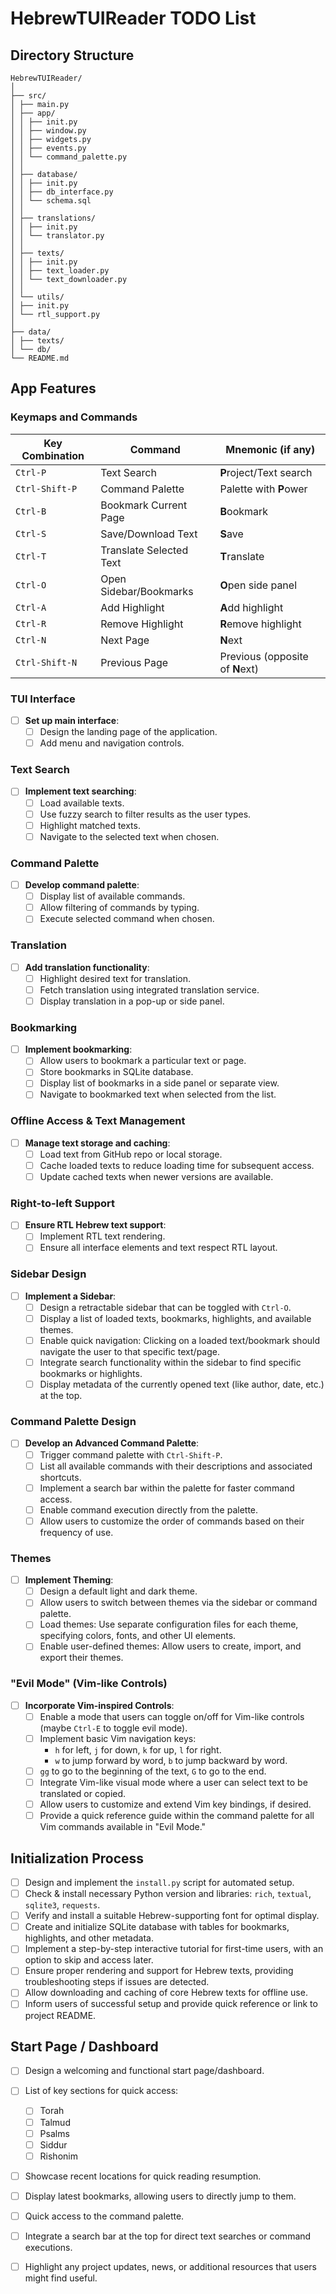 # HebrewTUIReader TODO List

## Directory Structure
```
HebrewTUIReader/
│
├── src/
│ ├── main.py
│ ├── app/
│ │ ├── init.py
│ │ ├── window.py
│ │ ├── widgets.py
│ │ ├── events.py
│ │ └── command_palette.py
│ │
│ ├── database/
│ │ ├── init.py
│ │ ├── db_interface.py
│ │ └── schema.sql
│ │
│ ├── translations/
│ │ ├── init.py
│ │ └── translator.py
│ │
│ ├── texts/
│ │ ├── init.py
│ │ ├── text_loader.py
│ │ └── text_downloader.py
│ │
│ └── utils/
│ ├── init.py
│ └── rtl_support.py
│
├── data/
│ ├── texts/
│ └── db/
└── README.md
```


## App Features

### Keymaps and Commands

| Key Combination | Command                  | Mnemonic (if any)           |
|-----------------|--------------------------|-----------------------------|
| `Ctrl-P`        | Text Search              | **P**roject/Text search     |
| `Ctrl-Shift-P`  | Command Palette          | Palette with **P**ower      |
| `Ctrl-B`        | Bookmark Current Page    | **B**ookmark                |
| `Ctrl-S`        | Save/Download Text       | **S**ave                    |
| `Ctrl-T`        | Translate Selected Text  | **T**ranslate               |
| `Ctrl-O`        | Open Sidebar/Bookmarks   | **O**pen side panel         |
| `Ctrl-A`        | Add Highlight            | **A**dd highlight           |
| `Ctrl-R`        | Remove Highlight         | **R**emove highlight        |
| `Ctrl-N`        | Next Page                | **N**ext                    |
| `Ctrl-Shift-N`  | Previous Page            | Previous (opposite of **N**ext) |


### TUI Interface

- [ ] **Set up main interface**:
    - [ ] Design the landing page of the application.
    - [ ] Add menu and navigation controls.

### Text Search

- [ ] **Implement text searching**:
    - [ ] Load available texts.
    - [ ] Use fuzzy search to filter results as the user types.
    - [ ] Highlight matched texts.
    - [ ] Navigate to the selected text when chosen.

### Command Palette

- [ ] **Develop command palette**:
    - [ ] Display list of available commands.
    - [ ] Allow filtering of commands by typing.
    - [ ] Execute selected command when chosen.

### Translation

- [ ] **Add translation functionality**:
    - [ ] Highlight desired text for translation.
    - [ ] Fetch translation using integrated translation service.
    - [ ] Display translation in a pop-up or side panel.

### Bookmarking

- [ ] **Implement bookmarking**:
    - [ ] Allow users to bookmark a particular text or page.
    - [ ] Store bookmarks in SQLite database.
    - [ ] Display list of bookmarks in a side panel or separate view.
    - [ ] Navigate to bookmarked text when selected from the list.

### Offline Access & Text Management

- [ ] **Manage text storage and caching**:
    - [ ] Load text from GitHub repo or local storage.
    - [ ] Cache loaded texts to reduce loading time for subsequent access.
    - [ ] Update cached texts when newer versions are available.

### Right-to-left Support

- [ ] **Ensure RTL Hebrew text support**:
    - [ ] Implement RTL text rendering.
    - [ ] Ensure all interface elements and text respect RTL layout.

### Sidebar Design

- [ ] **Implement a Sidebar**:
    - [ ] Design a retractable sidebar that can be toggled with `Ctrl-O`.
    - [ ] Display a list of loaded texts, bookmarks, highlights, and available themes.
    - [ ] Enable quick navigation: Clicking on a loaded text/bookmark should navigate the user to that specific text/page.
    - [ ] Integrate search functionality within the sidebar to find specific bookmarks or highlights.
    - [ ] Display metadata of the currently opened text (like author, date, etc.) at the top.

### Command Palette Design

- [ ] **Develop an Advanced Command Palette**:
    - [ ] Trigger command palette with `Ctrl-Shift-P`.
    - [ ] List all available commands with their descriptions and associated shortcuts.
    - [ ] Implement a search bar within the palette for faster command access.
    - [ ] Enable command execution directly from the palette.
    - [ ] Allow users to customize the order of commands based on their frequency of use.

### Themes

- [ ] **Implement Theming**:
    - [ ] Design a default light and dark theme.
    - [ ] Allow users to switch between themes via the sidebar or command palette.
    - [ ] Load themes: Use separate configuration files for each theme, specifying colors, fonts, and other UI elements.
    - [ ] Enable user-defined themes: Allow users to create, import, and export their themes.

### "Evil Mode" (Vim-like Controls)

- [ ] **Incorporate Vim-inspired Controls**:
    - [ ] Enable a mode that users can toggle on/off for Vim-like controls (maybe `Ctrl-E` to toggle evil mode).
    - [ ] Implement basic Vim navigation keys:
        - `h` for left, `j` for down, `k` for up, `l` for right.
        - `w` to jump forward by word, `b` to jump backward by word.
    - [ ] `gg` to go to the beginning of the text, `G` to go to the end.
    - [ ] Integrate Vim-like visual mode where a user can select text to be translated or copied.
    - [ ] Allow users to customize and extend Vim key bindings, if desired.
    - [ ] Provide a quick reference guide within the command palette for all Vim commands available in "Evil Mode."

## Initialization Process

- [ ] Design and implement the `install.py` script for automated setup.
- [ ] Check & install necessary Python version and libraries: `rich`, `textual`, `sqlite3`, `requests`.
- [ ] Verify and install a suitable Hebrew-supporting font for optimal display.
- [ ] Create and initialize SQLite database with tables for bookmarks, highlights, and other metadata.
- [ ] Implement a step-by-step interactive tutorial for first-time users, with an option to skip and access later.
- [ ] Ensure proper rendering and support for Hebrew texts, providing troubleshooting steps if issues are detected.
- [ ] Allow downloading and caching of core Hebrew texts for offline use.
- [ ] Inform users of successful setup and provide quick reference or link to project README.

## Start Page / Dashboard

- [ ] Design a welcoming and functional start page/dashboard.
- [ ] List of key sections for quick access:
  - [ ] Torah
  - [ ] Talmud
  - [ ] Psalms
  - [ ] Siddur
  - [ ] Rishonim
- [ ] Showcase recent locations for quick reading resumption.
- [ ] Display latest bookmarks, allowing users to directly jump to them.
- [ ] Quick access to the command palette.
- [ ] Integrate a search bar at the top for direct text searches or command executions.
- [ ] Highlight any project updates, news, or additional resources that users might find useful.

